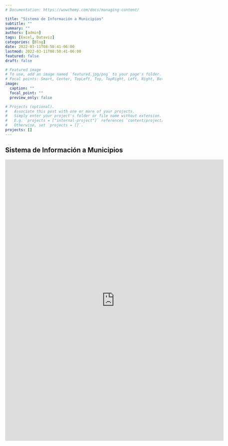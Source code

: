 ```yaml
---
# Documentation: https://wowchemy.com/docs/managing-content/

title: "Sistema de Información a Municipios"
subtitle: ""
summary: ""
authors: [admin]
tags: [Excel, Dataviz]
categories: [Blog]
date: 2022-03-11T08:50:41-06:00
lastmod: 2022-03-11T08:50:41-06:00
featured: false
draft: false

# Featured image
# To use, add an image named `featured.jpg/png` to your page's folder.
# Focal points: Smart, Center, TopLeft, Top, TopRight, Left, Right, BottomLeft, Bottom, BottomRight.
image:
  caption: ""
  focal_point: ""
  preview_only: false

# Projects (optional).
#   Associate this post with one or more of your projects.
#   Simply enter your project's folder or file name without extension.
#   E.g. `projects = ["internal-project"]` references `content/project/deep-learning/index.md`.
#   Otherwise, set `projects = []`.
projects: []
---
```


## Sistema de Información a Municipios

<iframe width="700" height="900" frameborder="0" scrolling="no" src="https://onedrive.live.com/embed?resid=BD690B672B3ADC3A%212130&authkey=%21AHJLClJHb5vhmDs&em=2&Item=Ficha&wdHideGridlines=True&wdInConfigurator=True"></iframe>
